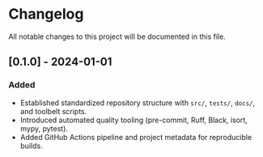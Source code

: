 # Changelog

All notable changes to this project will be documented in this file.

## [0.1.0] - 2024-01-01
### Added
- Established standardized repository structure with `src/`, `tests/`, `docs/`, and toolbelt scripts.
- Introduced automated quality tooling (pre-commit, Ruff, Black, isort, mypy, pytest).
- Added GitHub Actions pipeline and project metadata for reproducible builds.
